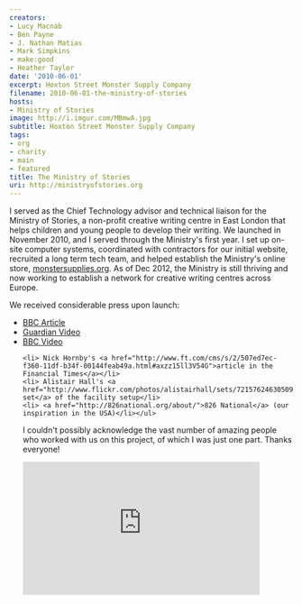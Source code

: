 ```yaml
---
creators:
- Lucy Macnab
- Ben Payne
- J. Nathan Matias
- Mark Simpkins
- make:good
- Heather Taylor
date: '2010-06-01'
excerpt: Hoxton Street Monster Supply Company
filename: 2010-06-01-the-ministry-of-stories
hosts:
- Ministry of Stories
image: http://i.imgur.com/MBmwA.jpg
subtitle: Hoxton Street Monster Supply Company
tags:
- org
- charity
- main
- featured
title: The Ministry of Stories
uri: http://ministryofstories.org
---
```


<p>I served as the Chief Technology advisor and technical liaison for the Ministry of Stories, a non-profit creative writing centre in East London that helps children and young people to develop their writing. We launched in November 2010, and I served through the Ministry's first year. I set up on-site computer systems, coordinated with contractors for our initial website, recruited a long term tech team, and helped establish the Ministry's online store, <a href="http://www.monstersupplies.org">monstersupplies.org</a>. As of Dec 2012, the Ministry is still thriving and now working to establish a network for creative writing centres across Europe.</p>
<p>We received considerable press upon launch:</p>
    <ul><li> <a href="http://news.bbc.co.uk/today/hi/today/newsid_9210000/9210541.stm">BBC Article</a></li>
    <li> <a href="http://www.guardian.co.uk/books/video/2010/nov/19/nick-hornby-ministry-stories-video">Guardian Video</a> </li>
    <li> <a href="http://www.bbc.co.uk/news/education-11794306">BBC Video</a></li>

    <li> Nick Hornby's <a href="http://www.ft.com/cms/s/2/507ed7ec-f360-11df-b34f-00144feab49a.html#axzz15ll3V54G">article in the Financial Times</a></li>
    <li> Alistair Hall's <a href="http://www.flickr.com/photos/alistairhall/sets/72157624630509531/">flickr set</a> of the facility setup</li>
    <li> <a href="http://826national.org/about/">826 National</a> (our inspiration in the USA)</li></ul>

<p>I couldn't possibly acknowledge the vast number of amazing people who worked with us on this project, of which I was just one part. Thanks everyone!</p>

<iframe width="420" height="236" src="http://www.youtube.com/embed/Qwz0UVKLaUU" frameborder="0" allowfullscreen></iframe>